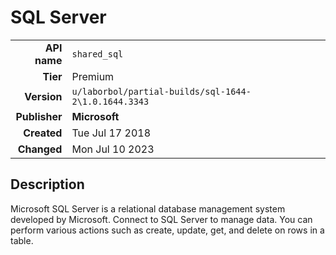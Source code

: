 # SQL Server
| | |
|-:|-|
|**API name**|`shared_sql`|
|**Tier**|Premium|
|**Version**|`u/laborbol/partial-builds/sql-1644-2\1.0.1644.3343`|
|**Publisher**|**Microsoft**|
|**Created**|Tue Jul 17 2018|
|**Changed**|Mon Jul 10 2023|

## Description
Microsoft SQL Server is a relational database management system developed by Microsoft. Connect to SQL Server to manage data. You can perform various actions such as create, update, get, and delete on rows in a table.
